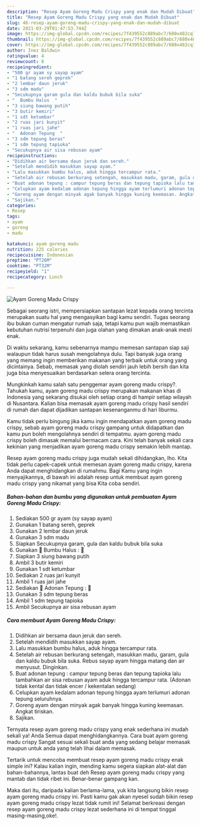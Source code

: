 ```yaml
---
description: "Resep Ayam Goreng Madu Crispy yang enak dan Mudah Dibuat"
title: "Resep Ayam Goreng Madu Crispy yang enak dan Mudah Dibuat"
slug: 46-resep-ayam-goreng-madu-crispy-yang-enak-dan-mudah-dibuat
date: 2021-03-29T01:47:53.744Z
image: https://img-global.cpcdn.com/recipes/7f439552c889abc7/680x482cq70/ayam-goreng-madu-crispy-foto-resep-utama.jpg
thumbnail: https://img-global.cpcdn.com/recipes/7f439552c889abc7/680x482cq70/ayam-goreng-madu-crispy-foto-resep-utama.jpg
cover: https://img-global.cpcdn.com/recipes/7f439552c889abc7/680x482cq70/ayam-goreng-madu-crispy-foto-resep-utama.jpg
author: Inez Baldwin
ratingvalue: 4
reviewcount: 8
recipeingredient:
- "500 gr ayam sy sayap ayam"
- "1 batang sereh geprek"
- "2 lembar daun jeruk"
- "3 sdm madu"
- "Secukupnya garam gula dan kaldu bubuk bila suka"
- "  Bumbu Halus  "
- "3 siung bawang putih"
- "3 butir kemiri"
- "1 sdt ketumbar"
- "2 ruas jari kunyit"
- "1 ruas jari jahe"
- "  Adonan Tepung  "
- "3 sdm tepung beras"
- "1 sdm tepung tapioka"
- "Secukupnya air sisa rebusan ayam"
recipeinstructions:
- "Didihkan air bersama daun jeruk dan sereh."
- "Setelah mendidih masukkan sayap ayam."
- "Lalu masukkan bumbu halus, aduk hingga tercampur rata."
- "Setelah air rebusan berkurang setengah, masukkan madu, garam, gula dan kaldu bubuk bila suka. Rebus sayap ayam hingga matang dan air menyusut. Dinginkan."
- "Buat adonan tepung : campur tepung beras dan tepung tapioka lalu tambahkan air sisa rebusan ayam aduk hingga tercampur rata. (Adonan tidak kental dan tidak encer / kekentalan sedang)"
- "Celupkan ayam kedalam adonan tepung hingga ayam terlumuri adonan tepung seluruhnya."
- "Goreng ayam dengan minyak agak banyak hingga kuning keemasan. Angkat tiriskan."
- "Sajikan."
categories:
- Resep
tags:
- ayam
- goreng
- madu

katakunci: ayam goreng madu 
nutrition: 225 calories
recipecuisine: Indonesian
preptime: "PT26M"
cooktime: "PT32M"
recipeyield: "1"
recipecategory: Lunch

---
```



![Ayam Goreng Madu Crispy](https://img-global.cpcdn.com/recipes/7f439552c889abc7/680x482cq70/ayam-goreng-madu-crispy-foto-resep-utama.jpg)

Sebagai seorang istri, mempersiapkan santapan lezat kepada orang tercinta merupakan suatu hal yang mengasyikan bagi kamu sendiri. Tugas seorang ibu bukan cuman mengatur rumah saja, tetapi kamu pun wajib memastikan kebutuhan nutrisi terpenuhi dan juga olahan yang dimakan anak-anak mesti enak.

Di waktu  sekarang, kamu sebenarnya mampu memesan santapan siap saji walaupun tidak harus susah mengolahnya dulu. Tapi banyak juga orang yang memang ingin memberikan makanan yang terbaik untuk orang yang dicintainya. Sebab, memasak yang diolah sendiri jauh lebih bersih dan kita juga bisa menyesuaikan berdasarkan selera orang tercinta. 



Mungkinkah kamu salah satu penggemar ayam goreng madu crispy?. Tahukah kamu, ayam goreng madu crispy merupakan makanan khas di Indonesia yang sekarang disukai oleh setiap orang di hampir setiap wilayah di Nusantara. Kalian bisa memasak ayam goreng madu crispy hasil sendiri di rumah dan dapat dijadikan santapan kesenanganmu di hari liburmu.

Kamu tidak perlu bingung jika kamu ingin mendapatkan ayam goreng madu crispy, sebab ayam goreng madu crispy gampang untuk didapatkan dan kamu pun boleh mengolahnya sendiri di tempatmu. ayam goreng madu crispy boleh dimasak memalui bermacam cara. Kini telah banyak sekali cara kekinian yang menjadikan ayam goreng madu crispy semakin lebih mantap.

Resep ayam goreng madu crispy juga mudah sekali dihidangkan, lho. Kita tidak perlu capek-capek untuk memesan ayam goreng madu crispy, karena Anda dapat menghidangkan di rumahmu. Bagi Kamu yang ingin menyajikannya, di bawah ini adalah resep untuk membuat ayam goreng madu crispy yang nikamat yang bisa Kita coba sendiri.

<!--inarticleads1-->

##### Bahan-bahan dan bumbu yang digunakan untuk pembuatan Ayam Goreng Madu Crispy:

1. Sediakan 500 gr ayam (sy sayap ayam)
1. Gunakan 1 batang sereh, geprek
1. Gunakan 2 lembar daun jeruk
1. Gunakan 3 sdm madu
1. Siapkan Secukupnya garam, gula dan kaldu bubuk bila suka
1. Gunakan  🌸 Bumbu Halus : 🌸
1. Siapkan 3 siung bawang putih
1. Ambil 3 butir kemiri
1. Gunakan 1 sdt ketumbar
1. Sediakan 2 ruas jari kunyit
1. Ambil 1 ruas jari jahe
1. Sediakan  🌸 Adonan Tepung : 🌸
1. Gunakan 3 sdm tepung beras
1. Ambil 1 sdm tepung tapioka
1. Ambil Secukupnya air sisa rebusan ayam




<!--inarticleads2-->

##### Cara membuat Ayam Goreng Madu Crispy:

1. Didihkan air bersama daun jeruk dan sereh.
1. Setelah mendidih masukkan sayap ayam.
1. Lalu masukkan bumbu halus, aduk hingga tercampur rata.
1. Setelah air rebusan berkurang setengah, masukkan madu, garam, gula dan kaldu bubuk bila suka. Rebus sayap ayam hingga matang dan air menyusut. Dinginkan.
1. Buat adonan tepung : campur tepung beras dan tepung tapioka lalu tambahkan air sisa rebusan ayam aduk hingga tercampur rata. (Adonan tidak kental dan tidak encer / kekentalan sedang)
1. Celupkan ayam kedalam adonan tepung hingga ayam terlumuri adonan tepung seluruhnya.
1. Goreng ayam dengan minyak agak banyak hingga kuning keemasan. Angkat tiriskan.
1. Sajikan.




Ternyata resep ayam goreng madu crispy yang enak sederhana ini mudah sekali ya! Anda Semua dapat menghidangkannya. Cara buat ayam goreng madu crispy Sangat sesuai sekali buat anda yang sedang belajar memasak maupun untuk anda yang telah lihai dalam memasak.

Tertarik untuk mencoba membuat resep ayam goreng madu crispy enak simple ini? Kalau kalian ingin, mending kamu segera siapkan alat-alat dan bahan-bahannya, lantas buat deh Resep ayam goreng madu crispy yang mantab dan tidak ribet ini. Benar-benar gampang kan. 

Maka dari itu, daripada kalian berlama-lama, yuk kita langsung bikin resep ayam goreng madu crispy ini. Pasti kamu gak akan nyesel sudah bikin resep ayam goreng madu crispy lezat tidak rumit ini! Selamat berkreasi dengan resep ayam goreng madu crispy lezat sederhana ini di tempat tinggal masing-masing,oke!.

